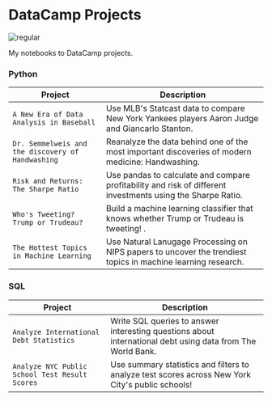 # DataCamp Projects

![regular](https://user-images.githubusercontent.com/96036457/196856633-6d903315-1bfb-46e4-a9b8-a7ef31badebf.png)

My notebooks to DataCamp projects.

### Python
| Project | Description |
| --- | --- |
| `A New Era of Data Analysis in Baseball` | Use MLB's Statcast data to compare New York Yankees players Aaron Judge and Giancarlo Stanton. |
| `Dr. Semmelweis and the discovery of Handwashing` | Reanalyze the data behind one of the most important discoveries of modern medicine: Handwashing. |
| `Risk and Returns: The Sharpe Ratio` | Use pandas to calculate and compare profitability and risk of different investments using the Sharpe Ratio. |
| `Who's Tweeting? Trump or Trudeau?` | Build a machine learning classifier that knows whether Trump or Trudeau is tweeting! . |
| `The Hottest Topics in Machine Learning` | Use Natural Lanugage Processing on NIPS papers to uncover the trendiest topics in machine learning research. |

### SQL
| Project | Description |
| --- | --- |
| `Analyze International Debt Statistics` | Write SQL queries to answer interesting questions about international debt using data from The World Bank. |
| `Analyze NYC Public School Test Result Scores` | Use summary statistics and filters to analyze test scores across New York City's public schools! |

